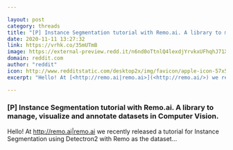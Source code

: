 ```yaml
---

layout: post
category: threads
title: "[P] Instance Segmentation tutorial with Remo.ai. A library to manage, visualize and annotate datasets in Computer Vision."
date: 2020-11-11 13:27:32
link: https://vrhk.co/35mUTmB
image: https://external-preview.redd.it/n6nd0oTtnlQ4lexdjYrvkxUFhqhJ71Xidh4ml6DVHaM.jpg?width=1200&height=628.272251309&auto=webp&crop=1200:628.272251309,smart&s=4ece41f4f27677f34b61936c52eff208e3cf194b
domain: reddit.com
author: "reddit"
icon: http://www.redditstatic.com/desktop2x/img/favicon/apple-icon-57x57.png
excerpt: "Hello! At [<http://remo.ai|remo.ai>](<http://remo.ai/>) we recently released a tutorial for Instance Segmentation using Detectron2 with Remo as the dataset..."

---
```


### [P] Instance Segmentation tutorial with Remo.ai. A library to manage, visualize and annotate datasets in Computer Vision.

Hello! At [<http://remo.ai|remo.ai>](<http://remo.ai/>) we recently released a tutorial for Instance Segmentation using Detectron2 with Remo as the dataset...